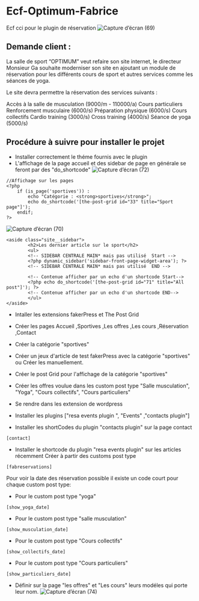 # Ecf-Optimum-Fabrice
Ecf cci pour le plugin de réservation
![Capture d’écran (69)](https://user-images.githubusercontent.com/44850811/140199063-a99126d7-cf7a-4bba-9205-ceed9cb8f7dd.png)

## Demande client :
La salle de sport “OPTIMUM” veut refaire son site internet, le directeur Monsieur Ga souhaite moderniser son site en ajoutant un module de réservation pour les différents cours de sport et autres services comme les séances de yoga.

Le site devra permettre la réservation des services suivants :

Accès à la salle de musculation (9000/m - 110000/a)
Cours particuliers
Renforcement musculaire (6000/s)
Préparation physique (6000/s)
Cours collectifs
Cardio training (3000/s)
Cross training (4000/s)
Séance de yoga (5000/s)

## Procédure à suivre pour installer le projet


- Installer correctement le théme fournis avec le plugin 
- L'affichage de la page accueil et des sidebar de page en générale se feront par des "do_shortcode"
![Capture d’écran (72)](https://user-images.githubusercontent.com/44850811/140199489-7de75b8b-594b-432f-a159-12a5cfe9fb69.png)
``` 
//Affichage sur les pages
<?php
	if (is_page('sportives')) :
	    echo "Catégorie : <strong>sportives</strong>";
	    echo do_shortcode('[the-post-grid id="33" title="Sport page"]');
	endif;
?>
``` 
![Capture d’écran (70)](https://user-images.githubusercontent.com/44850811/140199161-1653f108-ae94-4cf1-84c4-347cbc3c20fd.png)
``` 
<aside class="site__sidebar">
		<h2>Les dernier article sur le sport</h2>
		<ul>
		<!-- SIDEBAR CENTRALE MAIN* mais pas utilisé  Start -->
		<?php dynamic_sidebar('sidebar-front-page-widget-area'); ?>
		<!-- SIDEBAR CENTRALE MAIN* mais pas utilisé  END -->

		<!-- Contenue afficher par un echo d'un shortcode Start-->
		<?php echo do_shortcode('[the-post-grid id="71" title="All post"]'); ?>
		<!-- Contenue afficher par un echo d'un shortcode END-->
		</ul>
</aside>
``` 
- Intaller les extensions fakerPress et The Post Grid
- Créer les pages Accueil ,Sportives ,Les offres ,Les cours ,Réservation ,Contact
- Créer la catégorie "sportives"

- Créer un jeux d'article de test fakerPress avec la catégorie "sportives" ou Créer les manuellement.
- Créer le post Grid pour l'affichage de la catégorie "sportives"

- Créer les offres voulue dans les custom post type "Salle musculation", "Yoga", "Cours collectifs", "Cours particuliers"

- Se rendre dans les extension de wordpress 
- Installer les plugins ["resa events plugin ", "Events" ,"contacts plugin"]

- Installer les shortCodes du plugin  "contacts plugin" sur la page contact 
``` 
[contact]
```
- Installer le shortcode du plugin "resa events plugin" sur les articles récemment Créer à partir des customs post type 
```
[fabreservations]
```
Pour voir la date des réservation possible il existe un code court pour chaque custom post type:

- Pour le custom post type "yoga"
```
[show_yoga_date]
```
- Pour le custom post type "salle musculation"
```
[show_musculation_date]
```
- Pour le custom post type "Cours collectifs"
```
[show_collectifs_date]
```
- Pour le custom post type "Cours particuliers"
```
[show_particuliers_date]
```
- Définir sur la page "les offres" et "Les cours" leurs modéles qui porte leur nom.
![Capture d’écran (74)](https://user-images.githubusercontent.com/44850811/140200130-ddf2443b-9070-4845-95fe-319ad69be336.png)


